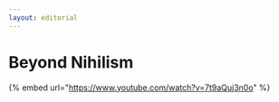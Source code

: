 ```yaml
---
layout: editorial
---
```


# Beyond Nihilism

{% embed url="https://www.youtube.com/watch?v=7t9aQuj3n0o" %}
